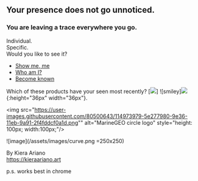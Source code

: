
## Your presence does not go unnoticed.


### You are leaving a trace everywhere you go.
Individual.  
Specific.  
Would you like to see it?  
- [Show me, me](/realslimeggy/index.html)
- [Who am I?](/crazyspin/index.html)
- [Become known](/wibbly2/index.html)
<p>
Which of these products have your seen most recently?
   [<img src="https://user-images.githubusercontent.com/80500643/114973979-5e277980-9e36-11eb-9a91-2f4fddcf0a1d.png">]
   ![smiley]<img src="https://user-images.githubusercontent.com/80500643/114973979-5e277980-9e36-11eb-9a91-2f4fddcf0a1d.png">{:height="36px" width="36px"}.
   
   <img src="https://user-images.githubusercontent.com/80500643/114973979-5e277980-9e36-11eb-9a91-2f4fddcf0a1d.png"" alt="MarineGEO circle logo" style="height: 100px; width:100px;"/>

![image](/assets/images/curve.png =250x250)

By Kiera Ariano    
<https://kieraariano.art>  


p.s. works best in chrome

